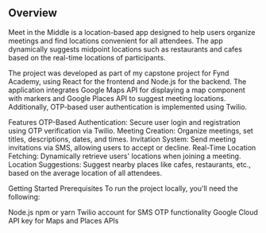 ## Overview
Meet in the Middle is a location-based app designed to help users organize meetings and find locations convenient for all attendees. The app dynamically suggests midpoint locations such as restaurants and cafes based on the real-time locations of participants.

The project was developed as part of my capstone project for Fynd Academy, using React for the frontend and Node.js for the backend. The application integrates Google Maps API for displaying a map component with markers and Google Places API to suggest meeting locations. Additionally, OTP-based user authentication is implemented using Twilio.


Features
OTP-Based Authentication: Secure user login and registration using OTP verification via Twilio.
Meeting Creation: Organize meetings, set titles, descriptions, dates, and times.
Invitation System: Send meeting invitations via SMS, allowing users to accept or decline.
Real-Time Location Fetching: Dynamically retrieve users' locations when joining a meeting.
Location Suggestions: Suggest nearby places like cafes, restaurants, etc., based on the average location of all attendees.

Getting Started
Prerequisites
To run the project locally, you'll need the following:

Node.js
npm or yarn
Twilio account for SMS OTP functionality
Google Cloud API key for Maps and Places APIs

